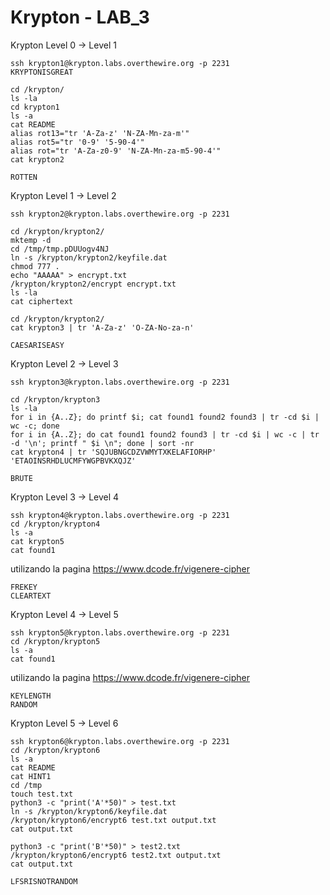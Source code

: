 # Krypton - LAB_3

Krypton Level 0 → Level 1
~~~
ssh krypton1@krypton.labs.overthewire.org -p 2231
KRYPTONISGREAT

cd /krypton/
ls -la
cd krypton1
ls -a
cat README
alias rot13="tr 'A-Za-z' 'N-ZA-Mn-za-m'"
alias rot5="tr '0-9' '5-90-4'"
alias rot="tr 'A-Za-z0-9' 'N-ZA-Mn-za-m5-90-4'"
cat krypton2

ROTTEN
~~~

Krypton Level 1 → Level 2
~~~
ssh krypton2@krypton.labs.overthewire.org -p 2231

cd /krypton/krypton2/
mktemp -d
cd /tmp/tmp.pDUUogv4NJ
ln -s /krypton/krypton2/keyfile.dat
chmod 777 .
echo "AAAAA" > encrypt.txt
/krypton/krypton2/encrypt encrypt.txt 
ls -la
cat ciphertext

cd /krypton/krypton2/
cat krypton3 | tr 'A-Za-z' 'O-ZA-No-za-n'

CAESARISEASY
~~~

Krypton Level 2 → Level 3
~~~
ssh krypton3@krypton.labs.overthewire.org -p 2231

cd /krypton/krypton3
ls -la
for i in {A..Z}; do printf $i; cat found1 found2 found3 | tr -cd $i | wc -c; done
for i in {A..Z}; do cat found1 found2 found3 | tr -cd $i | wc -c | tr -d '\n'; printf " $i \n"; done | sort -nr
cat krypton4 | tr 'SQJUBNGCDZVWMYTXKELAFIORHP' 'ETAOINSRHDLUCMFYWGPBVKXQJZ'

BRUTE
~~~

Krypton Level 3 → Level 4
~~~
ssh krypton4@krypton.labs.overthewire.org -p 2231
cd /krypton/krypton4
ls -a
cat krypton5
cat found1
~~~
utilizando la pagina https://www.dcode.fr/vigenere-cipher
~~~
FREKEY
CLEARTEXT
~~~

Krypton Level 4 → Level 5
~~~
ssh krypton5@krypton.labs.overthewire.org -p 2231
cd /krypton/krypton5
ls -a
cat found1
~~~
utilizando la pagina https://www.dcode.fr/vigenere-cipher
~~~
KEYLENGTH
RANDOM
~~~

Krypton Level 5 → Level 6
~~~
ssh krypton6@krypton.labs.overthewire.org -p 2231
cd /krypton/krypton6
ls -a
cat README
cat HINT1
cd /tmp
touch test.txt
python3 -c "print('A'*50)" > test.txt
ln -s /krypton/krypton6/keyfile.dat 
/krypton/krypton6/encrypt6 test.txt output.txt
cat output.txt

python3 -c "print('B'*50)" > test2.txt
/krypton/krypton6/encrypt6 test2.txt output.txt
cat output.txt

LFSRISNOTRANDOM
~~~

